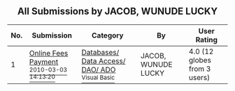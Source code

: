 ﻿<div align="center">

## All Submissions by JACOB, WUNUDE LUCKY

</div>

No.  | Submission | Category | By   | User Rating
---- | ---------- | -------- | ---- | -----------
1 | [Online Fees Payment<br /><sup>2010-03-03 14:13:20</sup>](https://github.com/Planet-Source-Code/jacob-wunude-lucky-online-fees-payment__1-73031) | [Databases/ Data Access/ DAO/ ADO<br /><sup>Visual Basic</sup>](../ByCategory/databases-data-access-dao-ado__1-6.md) | JACOB, WUNUDE LUCKY | 4.0 (12 globes from 3 users)

